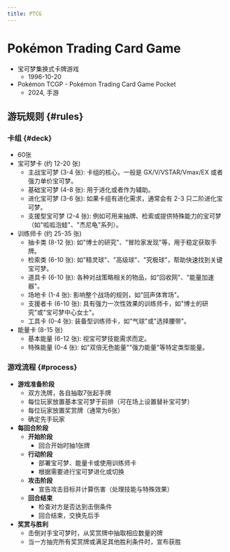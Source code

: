 ```yaml
---
title: PTCG
---
```


# Pokémon Trading Card Game

- 宝可梦集换式卡牌游戏
  - 1996-10-20
- Pokémon TCGP - Pokémon Trading Card Game Pocket
  - 2024, 手游

## 游玩规则 {#rules}

### 卡组 {#deck}

- 60张
- 宝可梦卡 (约 12-20 张)
  - 主战宝可梦 (3-4 张): 卡组的核心，一般是 GX/V/VSTAR/Vmax/EX 或者强力单价宝可梦。
  - 基础宝可梦 (4-8 张): 用于进化或者作为辅助。
  - 进化宝可梦 (3-6 张): 如果卡组有进化需求，通常会有 2-3 只二阶进化宝可梦。
  - 支援型宝可梦 (2-4 张): 例如可用来抽牌、检索或提供特殊能力的宝可梦（如"呱呱泡蛙"、"杰尼龟"系列）。
- 训练师卡 (约 25-35 张)
  - 抽卡类 (8-12 张): 如"博士的研究"、"冒险家发现"等，用于稳定获取手牌。
  - 检索类 (6-10 张): 如"精灵球"、"高级球"、"究极球"，帮助快速找到关键宝可梦。
  - 道具卡 (6-10 张): 各种对战策略相关的物品，如"回收网"、"能量加速器"。
  - 场地卡 (1-4 张): 影响整个战场的规则，如"回声体育场"。
  - 支援者卡 (6-10 张): 具有强力一次性效果的训练师卡，如"博士的研究"或"宝可梦中心女士"。
  - 工具卡 (0-4 张): 装备型训练师卡，如"气球"或"选择腰带"。
- 能量卡 (8-15 张)
  - 基本能量 (6-12 张): 视宝可梦技能需求而定。
  - 特殊能量 (0-4 张): 如"双倍无色能量""强力能量"等特定类型能量。

### 游戏流程 {#process}

- **游戏准备阶段**
  - 双方洗牌，各自抽取7张起手牌
  - 每位玩家放置基本宝可梦于前排（可在场上设置替补宝可梦）
  - 每位玩家放置奖赏牌（通常为6张）
  - 确定先手玩家
- **每回合阶段**
  - **开始阶段**
    - 回合开始时抽1张牌
  - **行动阶段**
    - 部署宝可梦、能量卡或使用训练师卡
    - 根据需要进行宝可梦进化或切换
  - **攻击阶段**
    - 宣告攻击目标并计算伤害（处理技能与特殊效果）
  - **回合结束**
    - 检查对方是否达到击倒条件
    - 回合结束，交换先后手
- **奖赏与胜利**
  - 击倒对手宝可梦时，从奖赏牌中抽取相应数量的牌
  - 当一方抽完所有奖赏牌或满足其他胜利条件时，宣布获胜
